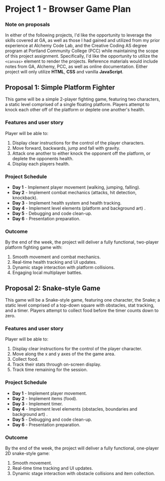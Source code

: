 # **Project 1 - Browser Game Plan**

### **Note on proposals**
In either of the following projects, I'd like the opportunity to leverage the skills covered at GA, as well as those I had gained and utilized from my prior experience at Alchemy Code Lab, and the Creative Coding AS degree program at Portland Community College (PCC) while maintaining the scope of this project assignment. Specifically, I'd like the opportunity to utilize the `<canvas>` element to render the projects. Reference materials would include notes from GA, Alchemy, PCC, as well as online documentation. Either project will only utilize **HTML**, **CSS** and vanilla **JavaScript**.


## **Proposal 1: Simple Platform Fighter**

This game will be a simple 2-player fighting game, featuring two characters, a static level comprised of a single floating platform. Players attempt to knock each other off of the platform or deplete one another's health.

### **Features and user story**

Player will be able to:

1. Display clear instructions for the control of the player characters.
1. Move forward, backwards, jump and fall with gravity.
1. Attack one another to either knock the opponent off the platform, or deplete the opponents health.
1. Display each players health.

### **Project Schedule**

* **Day 1** - Implement player movement (walking, jumping, falling).
* **Day 2** - Implement combat mechanics (attacks, hit detection, knockback).
* **Day 3** - Implement health system and health tracking.
* **Day 4** - Implement level elements (platform and background art) .
* **Day 5** - Debugging and code clean-up.
* **Day 6** - Presentation preparation.

### **Outcome**

By the end of the week, the project will deliver a fully functional, two-player platform fighting game with:

1. Smooth movement and combat mechanics.
1. Real-time health tracking and UI updates.
1. Dynamic stage interaction with platform collisions.
1. Engaging local multiplayer battles.

## **Proposal 2: Snake-style Game**

This game will be a Snake-style game, featuring one character, the Snake; a static level comprised of a top-down square with obstacles, stat tracking, and a timer. Players attempt to collect food before the timer counts down to zero.

### **Features and user story**

Player will be able to:

1. Display clear instructions for the control of the player character.
1. Move along the x and y axes of the the game area.
1. Collect food.
1. Track their stats through on-screen display.
1. Track time remaining for the session.

### **Project Schedule**

* **Day 1** - Implement player movement.
* **Day 2** - Implement items (food).
* **Day 3** - Implement timer.
* **Day 4** - Implement level elements (obstacles, boundaries and background art) .
* **Day 5** - Debugging and  code clean-up.
* **Day 6** - Presentation preparation.

### **Outcome**

By the end of the week, the project will deliver a fully functional, one-player 2D snake-style game:

1. Smooth movement.
1. Real-time time tracking and UI updates.
1. Dynamic stage interaction with obstacle collisions and item collection.